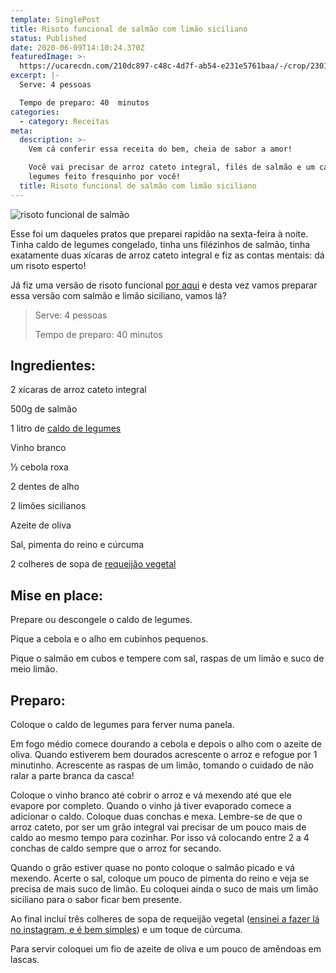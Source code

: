 ```yaml
---
template: SinglePost
title: Risoto funcional de salmão com limão siciliano
status: Published
date: 2020-06-09T14:10:24.370Z
featuredImage: >-
  https://ucarecdn.com/210dc897-c48c-4d7f-ab54-e231e5761baa/-/crop/2301x1245/0,213/-/preview/
excerpt: |-
  Serve: 4 pessoas 

  Tempo de preparo: 40  minutos 
categories:
  - category: Receitas
meta:
  description: >-
    Vem cá conferir essa receita do bem, cheia de sabor a amor!

    Você vai precisar de arroz cateto integral, filés de salmão e um caldo de
    legumes feito fresquinho por você!
  title: Risoto funcional de salmão com limão siciliano
---
```

![risoto funcional de salmão](https://ucarecdn.com/f532f152-956d-4837-a138-7a2071bb330e/)

Esse foi um daqueles pratos que preparei rapidão na sexta-feira à noite. Tinha caldo de legumes congelado, tinha uns filézinhos de salmão, tinha exatamente duas xícaras de arroz cateto integral e fiz as contas mentais: dá um risoto esperto! 



Já fiz uma versão de risoto funcional [por aqui](https://paolafabeni.com/posts/risoto-funcional-de-alho-poro/) e desta vez vamos preparar essa versão com salmão e limão siciliano, vamos lá? 



 



> Serve: 4 pessoas 
>
> 
>
> Tempo de preparo: 40  minutos 



 



## Ingredientes: 



2 xícaras de arroz cateto integral 



500g de salmão  



1 litro de [caldo de legumes](https://paolafabeni.com/posts/risoto-funcional-de-alho-poro/) 



Vinho branco 



½ cebola roxa 



2 dentes de alho 



2 limões sicilianos 



Azeite de oliva 



Sal, pimenta do reino e cúrcuma 



2 colheres de sopa de [requeijão vegetal](https://www.instagram.com/p/CBG6qvPlsaF/) 



 



## Mise en place: 



Prepare ou descongele o caldo de legumes. 



Pique a cebola e o alho em cubinhos pequenos. 



Pique o salmão em cubos e tempere com sal, raspas de um limão e suco de meio limão. 



 

## 

## Preparo: 



Coloque o caldo de legumes para ferver numa panela. 



Em fogo médio comece dourando a cebola e depois o alho com o azeite de oliva. Quando estiverem bem dourados acrescente o arroz e refogue por 1 minutinho. Acrescente as raspas de um limão, tomando o cuidado de não ralar a parte branca da casca! 



Coloque o vinho branco até cobrir o arroz e vá mexendo até que ele evapore por completo. Quando o vinho já tiver evaporado comece a adicionar o caldo. Coloque duas conchas e mexa. Lembre-se de que o arroz cateto, por ser um grão integral vai precisar de um pouco mais de caldo ao mesmo tempo para cozinhar. Por isso vá colocando entre 2 a 4 conchas de caldo sempre que o arroz for secando. 



Quando o grão estiver quase no ponto coloque o salmão picado e vá mexendo. Acerte o sal, coloque um pouco de pimenta do reino e veja se precisa de mais suco de limão. Eu coloquei ainda o suco de mais um limão siciliano para o sabor ficar bem presente. 



Ao final incluí três colheres de sopa de requeijão vegetal ([ensinei a fazer lá no instagram, e é bem simples](https://www.instagram.com/p/CBG6qvPlsaF/)) e um toque de cúrcuma. 



Para servir coloquei um fio de azeite de oliva e um pouco de amêndoas em lascas.
